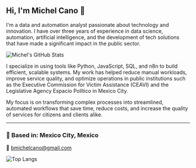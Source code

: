 ## Hi, I'm Michel Cano 👋

I'm a data and automation analyst passionate about technology and innovation. I have over three years of experience in data science, automation, artificial intelligence, and the development of tech solutions that have made a significant impact in the public sector.

![Michel's GitHub Stats](https://github-readme-stats.vercel.app/api?username=lehcimhdz&show_icons=true&theme=radical)

I specialize in using tools like Python, JavaScript, SQL, and n8n to build efficient, scalable systems. My work has helped reduce manual workloads, improve service quality, and optimize operations in public institutions such as the Executive Commission for Victim Assistance (CEAVI) and the Legislative Agency Espacio Político in Mexico City.

My focus is on transforming complex processes into streamlined, automated workflows that save time, reduce costs, and increase the quality of services for citizens and clients alike.

---

### 📍 Based in: Mexico City, Mexico  
📧 bmichelcano@gmail.com  


![Top Langs](https://github-readme-stats.vercel.app/api/top-langs/?username=lehcimhdz&langs_count=8&theme=radical)
<!--
**lehcimhdz/lehcimhdz** is a ✨ _special_ ✨ repository because its `README.md` (this file) appears on your GitHub profile.

Here are some ideas to get you started:

- 🔭 I’m currently working on ...
- 🌱 I’m currently learning ...
- 👯 I’m looking to collaborate on ...
- 🤔 I’m looking for help with ...
- 💬 Ask me about ...
- 📫 How to reach me: ...
- 😄 Pronouns: ...
- ⚡ Fun fact: ...
-->
